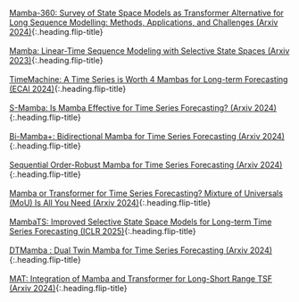 [Mamba-360: Survey of State Space Models as Transformer Alternative for Long Sequence Modelling: Methods, Applications, and Challenges (Arxiv 2024)]{:.heading.flip-title}\
\
[Mamba: Linear-Time Sequence Modeling with Selective State Spaces (Arxiv 2023)]{:.heading.flip-title}\
\
[TimeMachine: A Time Series is Worth 4 Mambas for Long-term Forecasting (ECAI 2024)]{:.heading.flip-title}\
\
[S-Mamba: Is Mamba Effective for Time Series Forecasting? (Arxiv 2024)]{:.heading.flip-title}\
\
[Bi-Mamba+: Bidirectional Mamba for Time Series Forecasting (Arxiv 2024)]{:.heading.flip-title}\
\
[Sequential Order-Robust Mamba for Time Series Forecasting (Arxiv 2024)]{:.heading.flip-title}\
\
[Mamba or Transformer for Time Series Forecasting? Mixture of Universals (MoU) Is All You Need (Arxiv 2024)]{:.heading.flip-title}\
\
[MambaTS: Improved Selective State Space Models for Long-term Time Series Forecasting (ICLR 2025)]{:.heading.flip-title}\
\
[DTMamba : Dual Twin Mamba for Time Series Forecasting (Arxiv 2024)]{:.heading.flip-title}\
\
[MAT: Integration of Mamba and Transformer for Long-Short Range TSF (Arxiv 2024)]{:.heading.flip-title}

[Mamba-360: Survey of State Space Models as Transformer Alternative for Long Sequence Modelling: Methods, Applications, and Challenges (Arxiv 2024)]:\Mamba/2024-10-03-Mamba360
[Mamba: Linear-Time Sequence Modeling with Selective State Spaces (Arxiv 2023)]:\Mamba/2024-10-28-mamba
[TimeMachine: A Time Series is Worth 4 Mambas for Long-term Forecasting (ECAI 2024)]:\Mamba/2024-10-29-timemachine
[S-Mamba: Is Mamba Effective for Time Series Forecasting? (Arxiv 2024)]:\Mamba/2024-11-07-s-mamba
[Bi-Mamba+: Bidirectional Mamba for Time Series Forecasting (Arxiv 2024)]:\Mamba/2024-11-12-BiMamba+
[Sequential Order-Robust Mamba for Time Series Forecasting (Arxiv 2024)]:\Mamba/2024-11-14-SOR-Mamba
[Mamba or Transformer for Time Series Forecasting? Mixture of Universals (MoU) Is All You Need (Arxiv 2024)]:\Mamba/2024-11-25-MoU
[MambaTS: Improved Selective State Space Models for Long-term Time Series Forecasting (ICLR 2025)]:\Mamba/2024-11-27-MambaTS
[DTMamba : Dual Twin Mamba for Time Series Forecasting (Arxiv 2024)]:\Mamba/2025-01-06-DTMamba
[MAT: Integration of Mamba and Transformer for Long-Short Range TSF (Arxiv 2024)]:\Mamba/2025-01-08-MAT